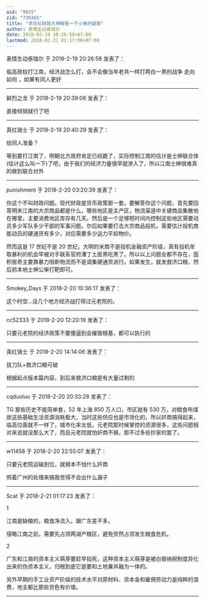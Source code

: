 ```yaml
---
aid: "9025"
zid: "739365"
title: "求论坛财政大神解答一下小弟的疑惑"
author: 表情生动泰瑞尔
date: 2018-02-19 20:26:58+07:00
lastmod: 2018-02-21 01:17:00+07:00
---
```


表情生动泰瑞尔 于 2018-2-19 20:26:58 发表了：

临高政权打江南，经济战怎么打，会不会像当年老共一样打两白一黑的战争 走向如何 ，如果有同人更好

---

鲜烈之龙 于 2018-2-19 20:39:06 发表了：

直接倾销就行了吧

---

真红骑士 于 2018-2-19 20:40:29 发表了：

给同人准备？

等到要打江南了，明朝北方政府肯定已经跪了，实际控制江南的估计是士绅联合体(估计这么叫一下)了吧，由于我们的经济力量很早就渗入了，所以江南士绅很难真的做到联合对外

---

punishment 于 2018-2-20 03:20:39 发表了：

你这个不叫财政问题。现代财政是货币政策那一套。要解答你这个问题，首先要回答明末江南的大宗商品都是什么，哪些地区是主产区，物流渠道中关键商品集散地在哪里，主要消费地区库存有几天。然后是一个足够短时间内控制这些地区需要动员多少军队多少干部的军事问题。尔后如果要打击大宗商品投机，需要估计投机商能动员的硬通货有多少，对应需要多少运力平抑物价。

然而这是 17 世纪不是 20 世纪，大明的米商不是投机金融资产阶级，真有投机牟取暴利的机会早被对手联系官府漕丁土匪黑吃黑了。所以以上问题全都不存在，囤积居奇主要靠暴力阻断物流而不是调集硬通货进行。如果发生，就发救济口粮，然后抓本地士绅公审打靶即可。

---

Smokey_Days 于 2018-2-20 10:36:17 发表了：

这个时空...没几个地方经济战打得过元老院的。

---

cc52333 于 2018-2-20 12:20:19 发表了：

只要元老院的经济政策不要傻逼到会摧毁根基，都可以执行的

---

真红骑士 于 2018-2-20 14:14:06 发表了：

拔刀队+救济口粮可破

根据起点版本篇内容，到后来救济口粮是有大量过剩的

---

cqduoluo 于 2018-2-20 20:33:28 发表了：

TG 那些历史不能简单套，52 年上海 850 万人口，市区就有 530 万，对粮食布煤炭这些基础生活资源消耗极大，当时这些供应也是市场化的，所以奸商搞得起来，临高位面就不一样了，城市化率太低，元老院那时候掌控的资源很多，这些问题相对来说就没那么大了，而且元老院就怕奸商不搞，那不过多些抄家的罢了。

---

w11458 于 2018-2-20 22:55:07 发表了：

只要元老院运输到位，就根本不怕什么奸商

照着广州的处理来搞我觉得不会出什么漏子

---

Scat 于 2018-2-21 01:17:23 发表了：

1

江南是缺粮的，粮食净流入。跟广东差不多。

侵略江南之前，需要先占领两湖产粮区，避免贸然占领发生粮食危机。

2

广东和江南的资本主义萌芽要趁早掐死，这种资本主义萌芽是被白银纳税制度异化出来的伪资本主义，归根到底它是要和土地兼并融为一体的。

另外早期的手工业资产阶级的技术水平对原材料、资本金和雇佣劳动力是纯粹的浪费，地主都比那些货色有价值。

---
